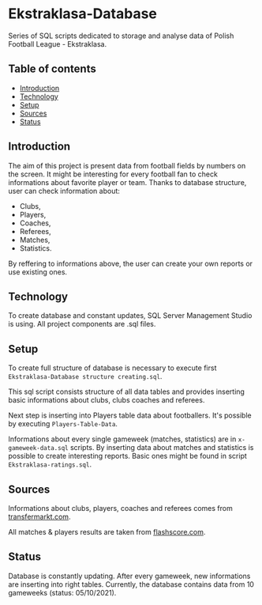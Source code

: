 # Ekstraklasa-Database
Series of SQL scripts dedicated to storage and analyse data of Polish Football League - Ekstraklasa.

## Table of contents
* [Introduction](#introduction)
* [Technology](#technology)
* [Setup](#setup)
* [Sources](#sources)
* [Status](#status)

## Introduction
The aim of this project is present data from football fields by numbers on the screen. It might be interesting for every football fan to check
informations about favorite player or team. Thanks to database structure, user can check information about:
* Clubs,
* Players,
* Coaches,
* Referees,
* Matches,
* Statistics.

By reffering to informations above, the user can create your own reports or use existing ones.

## Technology
To create database and constant updates, SQL Server Management Studio is using. All project components are .sql files.

## Setup
To create full structure of database is necessary to execute first `Ekstraklasa-Database structure creating.sql`. 

This sql script consists structure of all data tables and provides inserting basic informations about clubs, clubs coaches and referees.

Next step is inserting into Players table data about footballers. It's possible by executing `Players-Table-Data`.

Informations about every single gameweek (matches, statistics) are in `x-gameweek-data.sql` scripts. By inserting data about matches and 
statistics is possible to create interesting reports. Basic ones might be found in script `Ekstraklasa-ratings.sql`.

## Sources
Informations about clubs, players, coaches and referees comes from [transfermarkt.com](https://www.transfermarkt.com/).

All matches & players results are taken from [flashscore.com](https://www.flashscore.com/).

## Status
Database is constantly updating. After every gameweek, new informations are inserting into right tables. Currently, the database contains
data from 10 gameweeks (status: 05/10/2021).

